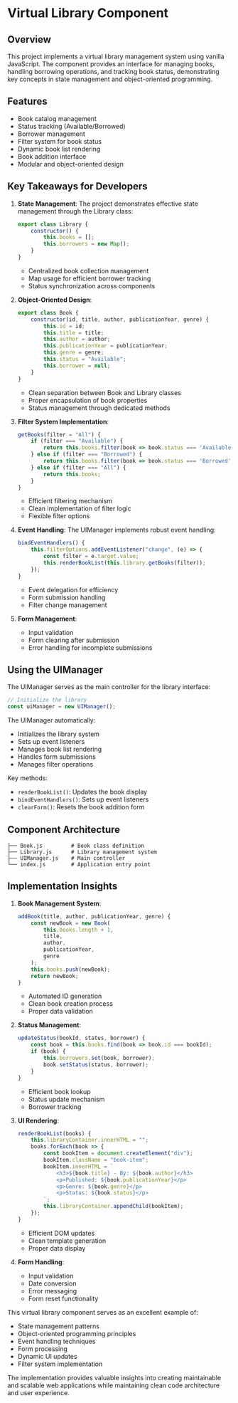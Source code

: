 # Virtual Library Component

## Overview

This project implements a virtual library management system using vanilla JavaScript. The component provides an interface for managing books, handling borrowing operations, and tracking book status, demonstrating key concepts in state management and object-oriented programming.

## Features

- Book catalog management
- Status tracking (Available/Borrowed)
- Borrower management
- Filter system for book status
- Dynamic book list rendering
- Book addition interface
- Modular and object-oriented design

## Key Takeaways for Developers

1. **State Management**: The project demonstrates effective state management through the Library class:
   ```javascript
   export class Library {
       constructor() {
           this.books = [];
           this.borrowers = new Map();
       }
   }
   ```
   - Centralized book collection management
   - Map usage for efficient borrower tracking
   - Status synchronization across components

2. **Object-Oriented Design**: 
   ```javascript
   export class Book {
       constructor(id, title, author, publicationYear, genre) {
           this.id = id;
           this.title = title;
           this.author = author;
           this.publicationYear = publicationYear;
           this.genre = genre;
           this.status = "Available";
           this.borrower = null;
       }
   }
   ```
   - Clean separation between Book and Library classes
   - Proper encapsulation of book properties
   - Status management through dedicated methods

3. **Filter System Implementation**:
   ```javascript
   getBooks(filter = "All") {
       if (filter === "Available") {
           return this.books.filter(book => book.status === 'Available');
       } else if (filter === "Borrowed") {
           return this.books.filter(book => book.status === 'Borrowed');
       } else if (filter === "All") {
           return this.books;
       }
   }
   ```
   - Efficient filtering mechanism
   - Clean implementation of filter logic
   - Flexible filter options

4. **Event Handling**: The UIManager implements robust event handling:
   ```javascript
   bindEventHandlers() {
       this.filterOptions.addEventListener("change", (e) => {
           const filter = e.target.value;
           this.renderBookList(this.library.getBooks(filter));
       });
   }
   ```
   - Event delegation for efficiency
   - Form submission handling
   - Filter change management

5. **Form Management**:
   - Input validation
   - Form clearing after submission
   - Error handling for incomplete submissions

## Using the UIManager

The UIManager serves as the main controller for the library interface:

```javascript
// Initialize the library
const uiManager = new UIManager();
```

The UIManager automatically:
- Initializes the library system
- Sets up event listeners
- Manages book list rendering
- Handles form submissions
- Manages filter operations

Key methods:
- `renderBookList()`: Updates the book display
- `bindEventHandlers()`: Sets up event listeners
- `clearForm()`: Resets the book addition form

## Component Architecture

```
├── Book.js         # Book class definition
├── Library.js      # Library management system
├── UIManager.js    # Main controller
└── index.js        # Application entry point
```

## Implementation Insights

1. **Book Management System**:
   ```javascript
   addBook(title, author, publicationYear, genre) {
       const newBook = new Book(
           this.books.length + 1,
           title, 
           author, 
           publicationYear, 
           genre
       );
       this.books.push(newBook);
       return newBook;
   }
   ```
   - Automated ID generation
   - Clean book creation process
   - Proper data validation

2. **Status Management**:
   ```javascript
   updateStatus(bookId, status, borrower) {
       const book = this.books.find(book => book.id === bookId);
       if (book) {
           this.borrowers.set(book, borrower);
           book.setStatus(status, borrower);
       }
   }
   ```
   - Efficient book lookup
   - Status update mechanism
   - Borrower tracking

3. **UI Rendering**:
   ```javascript
   renderBookList(books) {
       this.libraryContainer.innerHTML = "";
       books.forEach(book => {
           const bookItem = document.createElement("div");
           bookItem.className = "book-item";
           bookItem.innerHTML = `
               <h3>${book.title} - By: ${book.author}</h3>
               <p>Published: ${book.publicationYear}</p>
               <p>Genre: ${book.genre}</p>
               <p>Status: ${book.status}</p>
           `;
           this.libraryContainer.appendChild(bookItem);
       });
   }
   ```
   - Efficient DOM updates
   - Clean template generation
   - Proper data display

4. **Form Handling**:
   - Input validation
   - Date conversion
   - Error messaging
   - Form reset functionality

This virtual library component serves as an excellent example of:
- State management patterns
- Object-oriented programming principles
- Event handling techniques
- Form processing
- Dynamic UI updates
- Filter system implementation

The implementation provides valuable insights into creating maintainable and scalable web applications while maintaining clean code architecture and user experience.